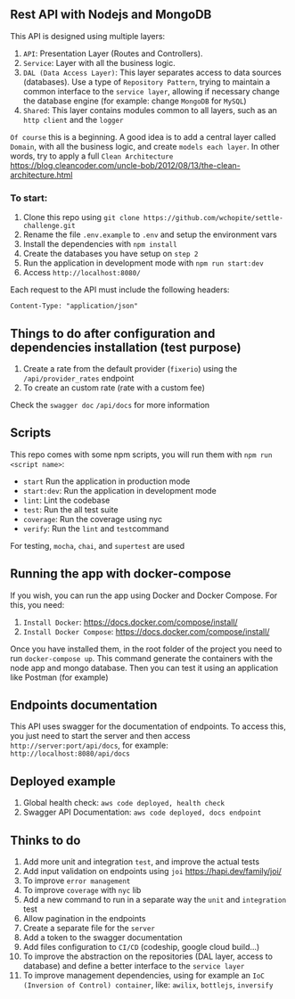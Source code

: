 ## Rest API with Nodejs and MongoDB

This API is designed using multiple layers:

1. `API`: Presentation Layer (Routes and Controllers).
2. `Service`: Layer with all the business logic.
3. `DAL (Data Access Layer)`: This layer separates access to data sources (databases). Use a type of `Repository Pattern`, trying to maintain a common interface to the `service layer`, allowing if necessary change the database engine (for example: change `MongoDB` for `MySQL`)
4. `Shared`: This layer contains modules common to all layers, such as an `http client` and the `logger`

`Of course` this is a beginning. A good idea is to add a central layer called `Domain`, with all the business logic, and create `models each layer`. In other words, try to apply a full `Clean Architecture`  https://blog.cleancoder.com/uncle-bob/2012/08/13/the-clean-architecture.html

### To start:

1. Clone this repo using `git clone https://github.com/wchopite/settle-challenge.git`
2. Rename the file `.env.example` to `.env` and setup the environment vars
4. Install the dependencies with `npm install`
5. Create the databases you have setup on `step 2`
6. Run the application in development mode with `npm run start:dev`
7. Access `http://localhost:8080/`

Each request to the API must include the following headers:

```
Content-Type: "application/json"
```

## Things to do after configuration and dependencies installation (test purpose)

1. Create a rate from the default provider (`fixerio`) using the `/api/provider_rates` endpoint
2. To create an custom rate (rate with a custom fee)

Check the `swagger doc` `/api/docs` for more information

## Scripts

This repo comes with some npm scripts, you will run them with `npm run <script name>`:

- `start` Run the application in production mode
- `start:dev`: Run the application in development mode
- `lint`: Lint the codebase
- `test`: Run the all test suite
- `coverage`: Run the coverage using nyc
- `verify`: Run the `lint` and `test`command

For testing, `mocha`, `chai`, and `supertest` are used

## Running the app with docker-compose

If you wish, you can run the app using Docker and Docker Compose. For this, you need:

1. `Install Docker`: https://docs.docker.com/compose/install/
2. `Install Docker Compose`: https://docs.docker.com/compose/install/

Once you have installed them, in the root folder of the project you need to run `docker-compose up`. This command generate the containers with the node app and mongo database. Then you can test it using an application like Postman (for example)

## Endpoints documentation

This API uses swagger for the documentation of endpoints. To access this, you just need to start the server and then access `http://server:port/api/docs`, for example:` http://localhost:8080/api/docs`

## Deployed example

1. Global health check: `aws code deployed, health check`
2. Swagger API Documentation: `aws code deployed, docs endpoint`

## Thinks to do

1. Add more unit and integration `test`, and improve the actual tests
2. Add input validation on endpoints using `joi` https://hapi.dev/family/joi/
3. To improve `error management`
4. To improve `coverage` with `nyc` lib
5. Add a new command to run in a separate way the `unit` and `integration` test
6. Allow pagination in the endpoints
7. Create a separate file for the `server`
8. Add a token to the swagger documentation
9. Add files configuration to `CI/CD` (codeship, google cloud build...)
10. To improve the abstraction on the repositories (DAL layer, access to database) and define a better interface to the `service layer`
11. To improve management dependencies, using for example an `IoC (Inversion of Control) container`, like: `awilix`, `bottlejs`, `inversify`

